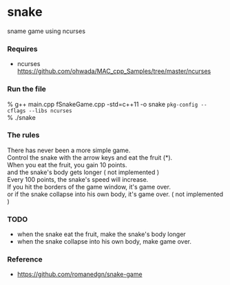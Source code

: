 snake
===============

sname game using ncurses <br/>

### Requires <br/>
- ncurses <br/>
https://github.com/ohwada/MAC_cpp_Samples/tree/master/ncurses <br/>

### Run the file <br/>
% g++  main.cpp  fSnakeGame.cpp -std=c++11 -o snake  `pkg-config --cflags --libs ncurses` <br/>
% ./snake <br/>

### The rules
There has never been a more simple game.  <br/>
Control the snake with the arrow keys and eat the fruit (*).  <br/>When you eat the fruit, you gain 10 points. <br/>
and the snake's body gets longer ( not implemented ) <br/>
Every 100 points, the snake's speed will increase.  <br/>
If you hit the borders of the game window, it's game over.  <br/>
or if the snake collapse into his own body, it's game over. ( not implemented ) <br/>

### TODO
 - when the snake eat the fruit, make the snake's body longer <br/>
- when the snake collapse into his own body, make game over.  <br/>

### Reference <br/>
- https://github.com/romanedgn/snake-game


